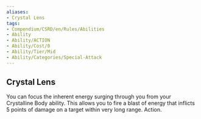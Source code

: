 ```yaml
---
aliases:
- Crystal Lens
tags:
- Compendium/CSRD/en/Rules/Abilities
- Ability
- Ability/ACTION
- Ability/Cost/0
- Ability/Tier/Mid
- Ability/Categories/Special-Attack
---
```


  
## Crystal Lens  
You can focus the inherent energy surging through you from your Crystalline Body ability. This allows you to fire a blast of energy that inflicts 5 points of damage on a target within very long range. Action.